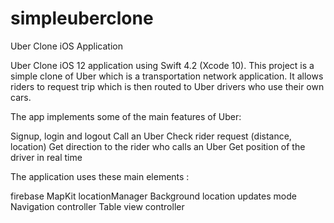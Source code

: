 # simpleuberclone
Uber Clone iOS Application

Uber Clone iOS 12 application using Swift 4.2 (Xcode 10). This project is a simple clone of Uber which is a transportation network application. It allows riders to request trip which is then routed to Uber drivers who use their own cars.

The app implements some of the main features of Uber:

Signup, login and logout
Call an Uber
Check rider request (distance, location)
Get direction to the rider who calls an Uber
Get position of the driver in real time

The application uses these main elements :

firebase
MapKit
locationManager
Background location updates mode
Navigation controller
Table view controller
